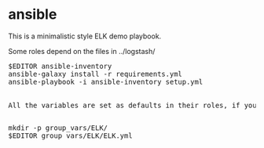 # ansible

This is a minimalistic style ELK demo playbook.

Some roles depend on the files in ../logstash/

<pre>
$EDITOR ansible-inventory
ansible-galaxy install -r requirements.yml
ansible-playbook -i ansible-inventory setup.yml
</per>

All the variables are set as defaults in their roles, if you'd like to change any I'd suggest putting them in group_vars/ELK/ELK.yml:

<pre>
mkdir -p group_vars/ELK/
$EDITOR group_vars/ELK/ELK.yml
</pre>
